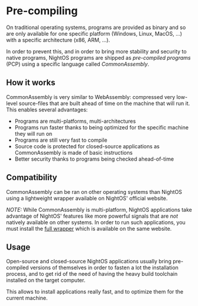 # Pre-compiling

On traditional operating systems, programs are provided as binary and so are only available for one specific platform (Windows, Linux, MacOS, ...) with a specific architecture (x86, ARM, ...).

In order to prevent this, and in order to bring more stability and security to native programs, NightOS programs are shipped as *pre-compiled programs* (PCP) using a specific language called *CommonAssembly*.

## How it works

CommonAssembly is very similar to WebAssembly: compressed very low-level source-files that are built ahead of time on the machine that will run it. This enables several advantages:

* Programs are multi-platforms, multi-architectures
* Programs run faster thanks to being optimized for the specific machine they will run on
* Programs are still very fast to compile
* Source code is protected for closed-source applications as CommonAssembly is made of basic instructions
* Better security thanks to programs being checked ahead-of-time

## Compatibility

CommonAssembly can be ran on other operating systems than NightOS using a lightweight wrapper available on NightOS' official website.

_NOTE:_ While CommonAssembly is multi-platform, NightOS applications take advantage of NightOS' features like more powerful signals that are *not* natively available on other systems. In order to run such applications, you must install the [full wrapper](multi-platform.md) which is available on the same website.

## Usage

Open-source and closed-source NightOS applications usually bring pre-compiled versions of themselves in order to fasten a lot the installation process, and to get rid of the need of having the heavy build toolchain installed on the target computer.

This allows to install applications really fast, and to optimize them for the current machine.